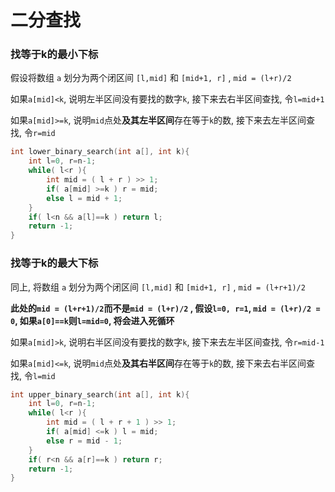 # 二分查找
### 找等于k的最小下标
假设将数组 `a` 划分为两个闭区间 `[l,mid]` 和 `[mid+1, r]` ,  `mid = (l+r)/2` 

如果`a[mid]<k`, 说明左半区间没有要找的数字`k`, 接下来去右半区间查找, 令`l=mid+1`

如果`a[mid]>=k`, 说明`mid`点处**及其左半区间**存在等于`k`的数, 接下来去左半区间查找, 令`r=mid`

```c++
int lower_binary_search(int a[], int k){
    int l=0, r=n-1;
    while( l<r ){
        int mid = ( l + r ) >> 1;
        if( a[mid] >=k ) r = mid;
        else l = mid + 1;
    }
    if( l<n && a[l]==k ) return l;
    return -1;
}
```


### 找等于k的最大下标
同上, 将数组 `a` 划分为两个闭区间 `[l,mid]` 和 `[mid+1, r]` ,  `mid = (l+r+1)/2` 

**此处的`mid = (l+r+1)/2`而不是`mid = (l+r)/2` , 假设`l=0, r=1`, `mid = (l+r)/2 = 0`, 如果`a[0]==k`则`l=mid=0`, 将会进入死循环**

如果`a[mid]>k`, 说明右半区间没有要找的数字`k`, 接下来去左半区间查找, 令`r=mid-1`

如果`a[mid]<=k`, 说明`mid`点处**及其右半区间**存在等于`k`的数, 接下来去右半区间查找, 令`l=mid`

```c++
int upper_binary_search(int a[], int k){
    int l=0, r=n-1;
    while( l<r ){
        int mid = ( l + r + 1 ) >> 1;
        if( a[mid] <=k ) l = mid;
        else r = mid - 1;
    }
    if( r<n && a[r]==k ) return r;
    return -1;
}
```
